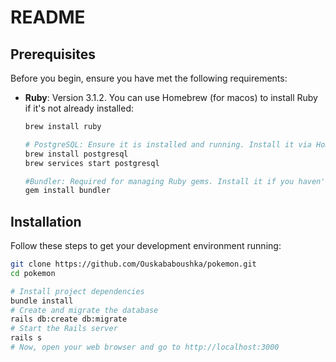 # README

## Prerequisites
Before you begin, ensure you have met the following requirements:
- **Ruby**: Version 3.1.2. You can use Homebrew (for macos) to install Ruby if it's not already installed:
  ```bash
  brew install ruby
  
  # PostgreSQL: Ensure it is installed and running. Install it via Homebrew if needed:
  brew install postgresql
  brew services start postgresql
  
  #Bundler: Required for managing Ruby gems. Install it if you haven't already :
  gem install bundler


## Installation

Follow these steps to get your development environment running:


   ```bash
   git clone https://github.com/Ouskababoushka/pokemon.git
   cd pokemon

   # Install project dependencies
   bundle install
   # Create and migrate the database
   rails db:create db:migrate
   # Start the Rails server
   rails s
   # Now, open your web browser and go to http://localhost:3000

